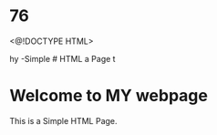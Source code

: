 # 76
<@!DOCTYPE HTML>
<html>hy
<head1
  <title>-Simple 
# HTML a
    Page</ Litle>
</head14.>
</body>t
  <h1>Welcome to MY webpage</h4>
  <p>This is a Simple HTML Page.</p>
</body>
</html
